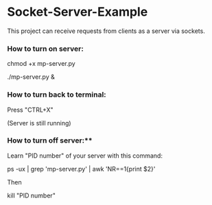 # Socket-Server-Example
This project can receive requests from clients as a server via sockets.

### How to turn on server:
  chmod +x mp-server.py
  
  ./mp-server.py &

### How to turn back to terminal:
Press "CTRL+X"

(Server is still running)

### How to turn off server:**
Learn "PID number" of your server with this command:

  ps -ux | grep 'mp-server.py' | awk 'NR==1{print $2}'
  
Then

  kill "PID number"
